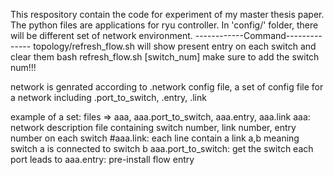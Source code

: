 This respository contain the code for experiment of my master thesis paper.
The python files are applications for ryu controller.
In 'config/' folder, there will be different set of network environment.
------------Command--------------
topology/refresh_flow.sh will show present entry on each switch and clear them
bash refresh_flow.sh [switch_num]    make sure to add the switch num!!!

network is genrated according to .network config file,
a set of config file for a network including .port_to_switch, .entry, .link

example of a set: 
files => aaa, aaa.port_to_switch, aaa.entry, aaa.link
aaa: network description file containing switch number, link number, entry number on each switch
#aaa.link: each line contain a link a,b meaning switch a is connected to switch b
aaa.port_to_switch: get the switch each port leads to
aaa.entry: pre-install flow entry


